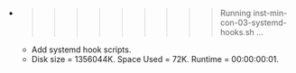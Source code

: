 * >>>>>>>>> Running inst-min-con-03-systemd-hooks.sh ...
  * Add systemd hook scripts.
  * Disk size = 1356044K. Space Used = 72K. Runtime = 00:00:00:01.
